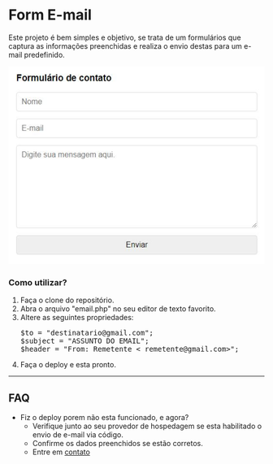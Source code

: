 <h1>Form E-mail</h1>
<p>Este projeto é bem simples e objetivo, se trata de um formulários que captura as informações preenchidas e realiza o envio destas para um e-mail predefinido.</p>

![Example](example.jpg)

<h3>Como utilizar?</h3>
<ol>
    <li>Faça o clone do repositório.</li>
    <li>Abra o arquivo "email.php" no seu editor de texto favorito.</li>
    <li>
        Altere as seguintes propriedades:
<pre>
$to = "destinatario@gmail.com";
$subject = "ASSUNTO DO EMAIL";
$header = "From: Remetente < remetente@gmail.com>";
</pre>
    </li>
<li>Faça o deploy e esta pronto.</li>
</ol>

---

## FAQ

- Fiz o deploy porem não esta funcionado, e agora?
  - Verifique junto ao seu provedor de hospedagem se esta habilitado o envio de e-mail via código.
  - Confirme os dados preenchidos se estão corretos.</li>
  - Entre em [contato](http://thiagodebugs.github.io/link-bio)
